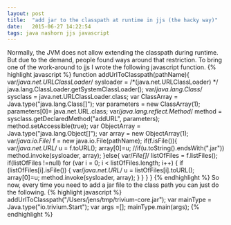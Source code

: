 ```yaml
---
layout: post
title:  "add jar to the classpath at runtime in jjs (the hacky way)"
date:   2015-06-27 14:22:54
tags: java nashorn jjs javascript
---
```

Normally, the JVM does not allow extending the classpath during runtime. But due to the demand, people found ways around that restriction.
To bring one of the work-around to jjs I wrote the following javascript function.
{% highlight javascript %}
function addUrlToClasspath(pathName){
	var/*java.net.URLClassLoader*/ sysloader = /*(java.net.URLClassLoader) */ java.lang.ClassLoader.getSystemClassLoader();
  var/*java.lang.Class*/ sysclass = java.net.URLClassLoader.class;
     var ClassArray = Java.type("java.lang.Class[]");
     var parameters = new ClassArray(1);
     parameters[0]= java.net.URL.class;
     var/*java.lang.reflect.Method*/ method = sysclass.getDeclaredMethod("addURL", parameters);
     method.setAccessible(true);
     var ObjectArray = Java.type("java.lang.Object[]");
     var array = new ObjectArray(1);
  var/*java.io.File*/ f = new java.io.File(pathName);
  if(f.isFile()){
	var/*java.net.URL*/ u = f.toURL();
    array[0]=u;
    //if(u.toString().endsWith(".jar"))
      method.invoke(sysloader, array);
  }else{
  	var/*File[]*/ listOfFiles = f.listFiles();
  	if(listOfFiles !=null)
  	for (var i = 0; i < listOfFiles.length; i++) {
      if (listOfFiles[i].isFile()) {
        var/*java.net.URL*/ u = listOfFiles[i].toURL();
    	array[0]=u;
      	method.invoke(sysloader, array);
      }
    }
  }
}
{% endhighlight %}
So now, every time you need to add a jar file to the class path you can just do the following.
{% highlight javascript %}
addUrlToClasspath("/Users/jens/tmp/trivium-core.jar");
var mainType =  Java.type("io.trivium.Start");
var args =[];
mainType.main(args);
{% endhighlight %}
